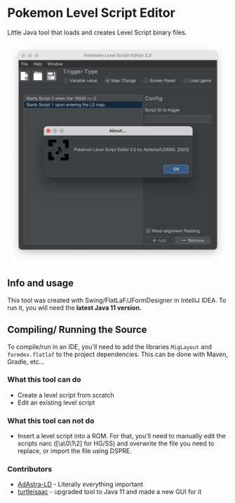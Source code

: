 # Pokemon Level Script Editor
Little Java tool that loads and creates Level Script binary files.

![Screenshot](PLSE2_0.png)

## Info and usage
This tool was created with Swing/FlatLaF/JFormDesigner in IntelliJ IDEA. To run it, you will need the **latest Java 11 version.**

## Compiling/ Running the Source
To compile/run in an IDE, you'll need to add the libraries `MigLayout` and `formdev.flatlaf` to the project dependencies. This can be done with Maven, Gradle, etc...

### What this tool can do
- Create a level script from scratch
- Edit an existing level script

### What this tool can **not** do
- Insert a level script into a ROM.
For that, you'll need to manually edit the scripts narc ([\a\0\1\2] for HG/SS) and overwrite the file you need to replace, or import the file using DSPRE.

### Contributors
- [AdAstra-LD](https://github.com/AdAstra-LD) - Literally everything important
- [turtleisaac](https://github.com/turtleisaac) - upgraded tool to Java 11 and made a new GUI for it
